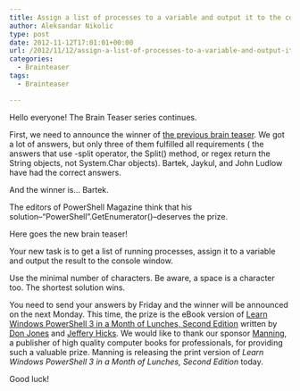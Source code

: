 ```yaml
---
title: Assign a list of processes to a variable and output it to the console
author: Aleksandar Nikolic
type: post
date: 2012-11-12T17:01:01+00:00
url: /2012/11/12/assign-a-list-of-processes-to-a-variable-and-output-it-to-the-console/
categories:
  - Brainteaser
tags:
  - Brainteaser

---
```

Hello everyone! The Brain Teaser series continues.

First, we need to announce the winner of <a href="/2012/11/05/convert-a-string-to-a-character-array-2/" target="_blank">the previous brain teaser</a>. We got a lot of answers, but only three of them fulfilled all requirements ( the answers that use -split operator, the Split() method, or regex return the String objects, not System.Char objects). Bartek, Jaykul, and John Ludlow have had the correct answers.

And the winner is&#8230; Bartek.

The editors of PowerShell Magazine think that his solution&#8211;&#8220;PowerShell&#8221;.GetEnumerator()&#8211;deserves the prize.

Here goes the new brain teaser!

Your new task is to get a list of running processes, assign it to a variable and output the result to the console window.

Use the minimal number of characters. Be aware, a space is a character too. The shortest solution wins.

You need to send your answers by Friday and the winner will be announced on the next Monday. This time, the prize is the eBook version of <a href="http://www.manning.com/jones3/" target="_blank">Learn Windows PowerShell 3 in a Month of Lunches, Second Edition</a> written by <a href="http://donjones.com/" target="_blank">Don Jones</a> and <a href="http://jdhitsolutions.com/blog" target="_blank">Jeffery Hicks</a>. We would like to thank our sponsor <a href="http://www.manning.com" target="_blank">Manning</a>, a publisher of high quality computer books for professionals, for providing such a valuable prize. Manning is releasing the print version of _Learn Windows PowerShell 3 in a_ _Month of Lunches, Second Edition_ today.

Good luck!